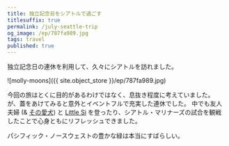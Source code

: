 ```yaml
---
title: 独立記念日をシアトルで過ごす
titlesuffix: true
permalink: /july-seattle-trip
og_image: /ep/787fa989.jpg
tags: travel
published: true
---
```


独立記念日の連休を利用して、久々にシアトルを訪れました。

![molly-moons]({{ site.object_store }}/ep/787fa989.jpg)

今回の旅はとくに目的があるわけではなく、息抜き程度に考えていました。
が、蓋をあけてみると意外とイベントフルで充実した連休でした。
中でも友人夫婦 (& [その愛犬](https://www.instagram.com/tenley_inseattle/)) と [Little Si](https://www.wta.org/go-hiking/hikes/little-si) を登ったり、シアトル・マリナーズの試合を観戦したことで心身ともにリフレッシュできました。

パシフィック・ノースウェストの豊かな緑は本当にすばらしい。
